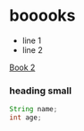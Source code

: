 # booooks
- line 1
- line 2

[Book 2](Book%202.md)
### heading small

```java
String name;
int age;

```